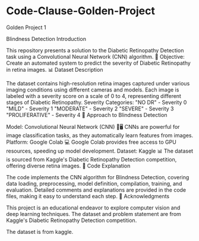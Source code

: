 # Code-Clause-Golden-Project

Golden Project 1

Blindness Detection
 Introduction

This repository presents a solution to the Diabetic Retinopathy Detection task using a Convolutional Neural Network (CNN) algorithm.
🎯 Objective: Create an automated system to predict the severity of Diabetic Retinopathy in retina images.
📊 Dataset Description

The dataset contains high-resolution retina images captured under various imaging conditions using different cameras and models.
Each image is labeled with a severity score on a scale of 0 to 4, representing different stages of Diabetic Retinopathy.
Severity Categories:
"NO DR" - Severity 0
"MILD" - Severity 1
"MODERATE" - Severity 2
"SEVERE" - Severity 3
"PROLIFERATIVE" - Severity 4
🚀 Approach to Blindness Detection

Model: Convolutional Neural Network (CNN) 🧠🖥️
CNNs are powerful for image classification tasks, as they automatically learn features from images.
Platform: Google Colab 💻
Google Colab provides free access to GPU resources, speeding up model development.
Dataset: Kaggle 📊
The dataset is sourced from Kaggle's Diabetic Retinopathy Detection competition, offering diverse retina images.
🔨 Code Explanation

The code implements the CNN algorithm for Blindness Detection, covering data loading, preprocessing, model definition, compilation, training, and evaluation.
Detailed comments and explanations are provided in the code files, making it easy to understand each step.
👏 Acknowledgments

This project is an educational endeavor to explore computer vision and deep learning techniques.
The dataset and problem statement are from Kaggle's Diabetic Retinopathy Detection competition.

The dataset is from kaggle.
